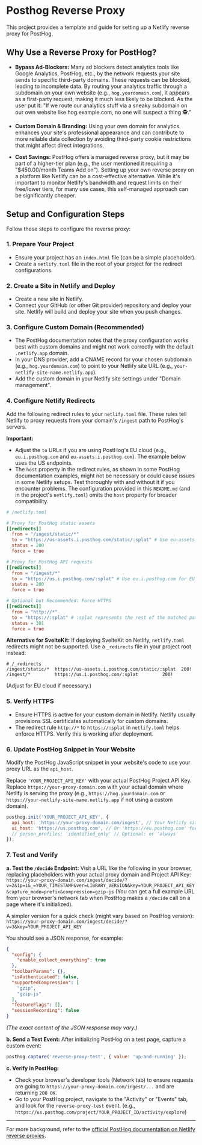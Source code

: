 # Posthog Reverse Proxy

This project provides a template and guide for setting up a Netlify reverse proxy for PostHog.

## Why Use a Reverse Proxy for PostHog?

- **Bypass Ad-Blockers:** Many ad blockers detect analytics tools like Google Analytics, PostHog, etc., by the network requests your site sends to specific third-party domains. These requests can be blocked, leading to incomplete data. By routing your analytics traffic through a subdomain on your own website (e.g., `hog.yourdomain.com`), it appears as a first-party request, making it much less likely to be blocked. As the user put it: "If we route our analytics stuff via a sneaky subdomain on our own website like hog.example.com, no one will suspect a thing 🕵️."

- **Custom Domain & Branding:** Using your own domain for analytics enhances your site's professional appearance and can contribute to more reliable data collection by avoiding third-party cookie restrictions that might affect direct integrations.

- **Cost Savings:** PostHog offers a managed reverse proxy, but it may be part of a higher-tier plan (e.g., the user mentioned it requiring a "$450.00/month Teams Add on"). Setting up your own reverse proxy on a platform like Netlify can be a cost-effective alternative. While it's important to monitor Netlify's bandwidth and request limits on their free/lower tiers, for many use cases, this self-managed approach can be significantly cheaper.

## Setup and Configuration Steps

Follow these steps to configure the reverse proxy:

### 1. Prepare Your Project
- Ensure your project has an `index.html` file (can be a simple placeholder).
- Create a `netlify.toml` file in the root of your project for the redirect configurations.

### 2. Create a Site in Netlify and Deploy
- Create a new site in Netlify.
- Connect your GitHub (or other Git provider) repository and deploy your site. Netlify will build and deploy your site when you push changes.

### 3. Configure Custom Domain (Recommended)
- The PostHog documentation notes that the proxy configuration works best with custom domains and might not work correctly with the default `.netlify.app` domain.
- In your DNS provider, add a CNAME record for your chosen subdomain (e.g., `hog.yourdomain.com`) to point to your Netlify site URL (e.g., `your-netlify-site-name.netlify.app`).
- Add the custom domain in your Netlify site settings under "Domain management".

### 4. Configure Netlify Redirects
Add the following redirect rules to your `netlify.toml` file. These rules tell Netlify to proxy requests from your domain's `/ingest` path to PostHog's servers.

**Important:**
- Adjust the `to` URLs if you are using PostHog's EU cloud (e.g., `eu.i.posthog.com` and `eu-assets.i.posthog.com`). The example below uses the US endpoints.
- The `host` property in the redirect rules, as shown in some PostHog documentation examples, might not be necessary or could cause issues in some Netlify setups. Test thoroughly with and without it if you encounter problems. The configuration provided in this `README.md` (and in the project's `netlify.toml`) omits the `host` property for broader compatibility.

```toml
# /netlify.toml

# Proxy for PostHog static assets
[[redirects]]
  from = "/ingest/static/*"
  to = "https://us-assets.i.posthog.com/static/:splat" # Use eu-assets.i.posthog.com for EU cloud
  status = 200
  force = true

# Proxy for PostHog API requests
[[redirects]]
  from = "/ingest/*"
  to = "https://us.i.posthog.com/:splat" # Use eu.i.posthog.com for EU cloud
  status = 200
  force = true

# Optional but Recommended: Force HTTPS
[[redirects]]
  from = "http://*"
  to = "https://:splat" # :splat represents the rest of the matched path
  status = 301
  force = true
```

**Alternative for SvelteKit:** If deploying SvelteKit on Netlify, `netlify.toml` redirects might not be supported. Use a `_redirects` file in your project root instead:
```
# /_redirects
/ingest/static/*  https://us-assets.i.posthog.com/static/:splat  200!
/ingest/*         https://us.i.posthog.com/:splat         200!
```
(Adjust for EU cloud if necessary.)

### 5. Verify HTTPS
- Ensure HTTPS is active for your custom domain in Netlify. Netlify usually provisions SSL certificates automatically for custom domains.
- The redirect rule `http://*` to `https://:splat` in `netlify.toml` helps enforce HTTPS. Verify this is working after deployment.

### 6. Update PostHog Snippet in Your Website
Modify the PostHog JavaScript snippet in your website's code to use your proxy URL as the `api_host`.

Replace `'YOUR_PROJECT_API_KEY'` with your actual PostHog Project API Key.
Replace `https://your-proxy-domain.com` with your actual domain where Netlify is serving the proxy (e.g., `https://hog.yourdomain.com` or `https://your-netlify-site-name.netlify.app` if not using a custom domain).

```javascript
posthog.init('YOUR_PROJECT_API_KEY', {
  api_host: 'https://your-proxy-domain.com/ingest', // Your Netlify site URL + /ingest
  ui_host: 'https://us.posthog.com', // Or 'https://eu.posthog.com' for EU
  // person_profiles: 'identified_only' // Optional: or 'always'
});
```

### 7. Test and Verify

**a. Test the `/decide` Endpoint:**
Visit a URL like the following in your browser, replacing placeholders with your actual proxy domain and Project API Key:
`https://your-proxy-domain.com/ingest/decide/?v=2&ip=1&_=YOUR_TIMESTAMP&ver=LIBRARY_VERSION&key=YOUR_PROJECT_API_KEY&capture_mode=prefix&compression=gzip-js`
(You can get a full example URL from your browser's network tab when PostHog makes a `/decide` call on a page where it's initialized).

A simpler version for a quick check (might vary based on PostHog version):
`https://your-proxy-domain.com/ingest/decide/?v=3&key=YOUR_PROJECT_API_KEY`

You should see a JSON response, for example:
```json
{
  "config": {
    "enable_collect_everything": true
  },
  "toolbarParams": {},
  "isAuthenticated": false,
  "supportedCompression": [
    "gzip",
    "gzip-js"
  ],
  "featureFlags": [],
  "sessionRecording": false 
}
```
*(The exact content of the JSON response may vary.)*

**b. Send a Test Event:**
After initializing PostHog on a test page, capture a custom event:
```javascript
posthog.capture('reverse-proxy-test', { value: 'up-and-running' });
```

**c. Verify in PostHog:**
- Check your browser's developer tools (Network tab) to ensure requests are going to `https://your-proxy-domain.com/ingest/...` and are returning `200 OK`.
- Go to your PostHog project, navigate to the "Activity" or "Events" tab, and look for the `reverse-proxy-test` event. (e.g., `https://us.posthog.com/project/YOUR_PROJECT_ID/activity/explore`)

---

For more background, refer to the [official PostHog documentation on Netlify reverse proxies](https://posthog.com/docs/advanced/proxy/netlify).

